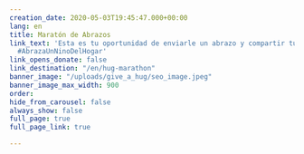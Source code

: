```yaml
---
creation_date: 2020-05-03T19:45:47.000+00:00
lang: en
title: Maratón de Abrazos
link_text: 'Esta es tu oportunidad de enviarle un abrazo y compartir tu amor. #MaratonDeAbrazos
  #AbrazaUnNinoDelHogar'
link_opens_donate: false
link_destination: "/en/hug-marathon"
banner_image: "/uploads/give_a_hug/seo_image.jpeg"
banner_image_max_width: 900
order:
hide_from_carousel: false
always_show: false
full_page: true
full_page_link: true

---
```

